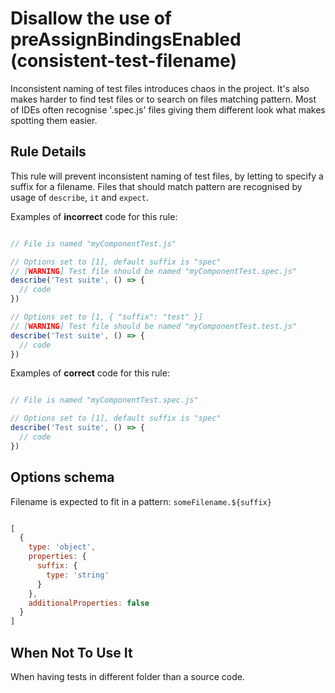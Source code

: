# Disallow the use of preAssignBindingsEnabled (consistent-test-filename)

Inconsistent naming of test files introduces chaos in the project. It's also makes harder to find test files or to search on files matching pattern. Most of IDEs often recognise '.spec.js' files giving them different look what makes spotting them easier.

## Rule Details

This rule will prevent inconsistent naming of test files, by letting to specify a suffix for a filename. Files that should match pattern are recognised by usage of `describe`, `it` and `expect`.

Examples of **incorrect** code for this rule:

```js

// File is named "myComponentTest.js"

// Options set to [1], default suffix is "spec"
// [WARNING] Test file should be named "myComponentTest.spec.js"
describe('Test suite', () => {
  // code
})

// Options set to [1, { "suffix": "test" }]
// [WARNING] Test file should be named "myComponentTest.test.js"
describe('Test suite', () => {
  // code
})

```

Examples of **correct** code for this rule:

```js

// File is named "myComponentTest.spec.js"

// Options set to [1], default suffix is "spec"
describe('Test suite', () => {
  // code
})

```


## Options schema

Filename is expected to fit in a pattern: `someFilename.${suffix}`

```js

[
  {
    type: 'object',
    properties: {
      suffix: {
        type: 'string'
      }
    },
    additionalProperties: false
  }
]

```

## When Not To Use It

When having tests in different folder than a source code.
